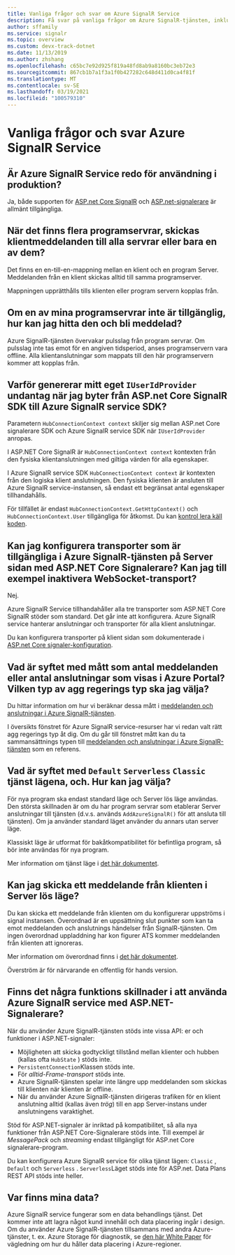 ```yaml
---
title: Vanliga frågor och svar om Azure SignalR Service
description: Få svar på vanliga frågor om Azure SignalR-tjänsten, inklusive fel sökning och vanliga användnings scenarier.
author: sffamily
ms.service: signalr
ms.topic: overview
ms.custom: devx-track-dotnet
ms.date: 11/13/2019
ms.author: zhshang
ms.openlocfilehash: c65bc7e92d925f819a48fd8ab9a8160bc3eb72e3
ms.sourcegitcommit: 867cb1b7a1f3a1f0b427282c648d411d0ca4f81f
ms.translationtype: MT
ms.contentlocale: sv-SE
ms.lasthandoff: 03/19/2021
ms.locfileid: "100579310"
---
```

# <a name="azure-signalr-service-faq"></a>Vanliga frågor och svar Azure SignalR Service

## <a name="is-azure-signalr-service-ready-for-production-use"></a>Är Azure SignalR Service redo för användning i produktion?

Ja, både supporten för [ASP.net Core SignalR](https://dotnet.microsoft.com/apps/aspnet/signalr) och [ASP.net-signalerare](/aspnet/signalr/overview/getting-started/introduction-to-signalr) är allmänt tillgängliga.

## <a name="when-there-are-multiple-application-servers-are-client-messages-sent-to-all-servers-or-just-one-of-them"></a>När det finns flera programservrar, skickas klientmeddelanden till alla servrar eller bara en av dem?

Det finns en en-till-en-mappning mellan en klient och en program Server. Meddelanden från en klient skickas alltid till samma programserver.

Mappningen upprätthålls tills klienten eller program servern kopplas från.

## <a name="if-one-of-my-application-servers-is-down-how-can-i-find-it-and-get-notified"></a>Om en av mina programservrar inte är tillgänglig, hur kan jag hitta den och bli meddelad?

Azure SignalR-tjänsten övervakar pulsslag från program servrar.
Om pulsslag inte tas emot för en angiven tidsperiod, anses programservern vara offline. Alla klientanslutningar som mappats till den här programservern kommer att kopplas från.

## <a name="why-does-my-custom-iuseridprovider-throw-an-exception-when-im-switching-from-aspnet-core-signalr-sdk-to-azure-signalr-service-sdk"></a>Varför genererar mitt eget `IUserIdProvider` undantag när jag byter från ASP.net Core SignalR SDK till Azure SignalR service SDK?

Parametern `HubConnectionContext context` skiljer sig mellan ASP.net Core signalerare SDK och Azure SignalR service SDK när `IUserIdProvider` anropas.

I ASP.NET Core SignalR är `HubConnectionContext context` kontexten från den fysiska klientanslutningen med giltiga värden för alla egenskaper.

I Azure SignalR service SDK `HubConnectionContext context` är kontexten från den logiska klient anslutningen. Den fysiska klienten är ansluten till Azure SignalR service-instansen, så endast ett begränsat antal egenskaper tillhandahålls.

För tillfället är endast `HubConnectionContext.GetHttpContext()` och `HubConnectionContext.User` tillgängliga för åtkomst.
Du kan [kontrol lera käll koden](https://github.com/Azure/azure-signalr/blob/dev/src/Microsoft.Azure.SignalR/HubHost/ServiceHubConnectionContext.cs).

## <a name="can-i-configure-the-transports-available-in-azure-signalr-service-on-the-server-side-with-aspnet-core-signalr-for-example-can-i-disable-websocket-transport"></a>Kan jag konfigurera transporter som är tillgängliga i Azure SignalR-tjänsten på Server sidan med ASP.NET Core Signalerare? Kan jag till exempel inaktivera WebSocket-transport?

Nej.

Azure SignalR Service tillhandahåller alla tre transporter som ASP.NET Core SignalR stöder som standard. Det går inte att konfigurera. Azure SignalR service hanterar anslutningar och transporter för alla klient anslutningar.

Du kan konfigurera transporter på klient sidan som dokumenterade i [ASP.net Core signaler-konfiguration](/aspnet/core/signalr/configuration#configure-allowed-transports-1).

## <a name="what-is-the-meaning-of-metrics-like-message-count-or-connection-count-shown-in-the-azure-portal-which-kind-of-aggregation-type-should-i-choose"></a>Vad är syftet med mått som antal meddelanden eller antal anslutningar som visas i Azure Portal? Vilken typ av agg regerings typ ska jag välja?

Du hittar information om hur vi beräknar dessa mått i [meddelanden och anslutningar i Azure SignalR-tjänsten](signalr-concept-messages-and-connections.md).

I översikts fönstret för Azure SignalR service-resurser har vi redan valt rätt agg regerings typ åt dig. Om du går till fönstret mått kan du ta sammansättnings typen till [meddelanden och anslutningar i Azure SignalR-tjänsten](../azure-monitor/essentials/metrics-supported.md#microsoftsignalrservicesignalr) som en referens.

## <a name="what-is-the-meaning-of-the-default-serverless-and-classic-service-modes-how-can-i-choose"></a>Vad är syftet med `Default` `Serverless` `Classic` tjänst lägena, och. Hur kan jag välja?

För nya program ska endast standard läge och Server lös läge användas. Den största skillnaden är om du har program servrar som etablerar Server anslutningar till tjänsten (d.v.s. används `AddAzureSignalR()` för att ansluta till tjänsten). Om ja använder standard läget använder du annars utan server läge.

Klassiskt läge är utformat för bakåtkompatibilitet för befintliga program, så bör inte användas för nya program.

Mer information om tjänst läge i [det här dokumentet](concept-service-mode.md).

## <a name="can-i-send-message-from-client-in-serverless-mode"></a>Kan jag skicka ett meddelande från klienten i Server lös läge?

Du kan skicka ett meddelande från klienten om du konfigurerar uppströms i signal instansen. Överordnad är en uppsättning slut punkter som kan ta emot meddelanden och anslutnings händelser från SignalR-tjänsten. Om ingen överordnad uppladdning har kon figurer ATS kommer meddelanden från klienten att ignoreras.

Mer information om överordnad finns i [det här dokumentet](concept-upstream.md).

Överström är för närvarande en offentlig för hands version.

## <a name="are-there-any-feature-differences-in-using-azure-signalr-service-with-aspnet-signalr"></a>Finns det några funktions skillnader i att använda Azure SignalR service med ASP.NET-Signalerare?

När du använder Azure SignalR-tjänsten stöds inte vissa API: er och funktioner i ASP.NET-signaler:
- Möjligheten att skicka godtyckligt tillstånd mellan klienter och hubben (kallas ofta `HubState` ) stöds inte.
- `PersistentConnection`Klassen stöds inte.
- För *alltid-Frame-transport* stöds inte.
- Azure SignalR-tjänsten spelar inte längre upp meddelanden som skickas till klienten när klienten är offline.
- När du använder Azure SignalR-tjänsten dirigeras trafiken för en klient anslutning alltid (kallas även *trög*) till en app Server-instans under anslutningens varaktighet.

Stöd för ASP.NET-signaler är inriktad på kompatibilitet, så alla nya funktioner från ASP.NET Core-Signalerare stöds inte. Till exempel är *MessagePack* och *streaming* endast tillgängligt för ASP.net Core signalerare-program.

Du kan konfigurera Azure SignalR service för olika tjänst lägen: `Classic` , `Default` och `Serverless` . `Serverless`Läget stöds inte för ASP.net. Data Plans REST API stöds inte heller.

## <a name="where-does-my-data-reside"></a>Var finns mina data?

Azure SignalR service fungerar som en data behandlings tjänst. Det kommer inte att lagra något kund innehåll och data placering ingår i design. Om du använder Azure SignalR-tjänsten tillsammans med andra Azure-tjänster, t. ex. Azure Storage för diagnostik, se [den här White Paper](https://azure.microsoft.com/resources/achieving-compliant-data-residency-and-security-with-azure/) för vägledning om hur du håller data placering i Azure-regioner.